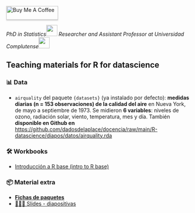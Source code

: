 <a href="https://www.buymeacoffee.com/dadosdelaplace" target="_blank"><img src="https://www.buymeacoffee.com/assets/img/custom_images/orange_img.png" alt="Buy Me A Coffee" style="height: 37px !important;width: 140px !important;box-shadow: 0px 3px 2px 0px rgba(190, 190, 190, 0.5) !important;-webkit-box-shadow: 0px 3px 2px 0px rgba(190, 190, 190, 0.5) !important;" ></a>
<p><em>PhD in Statistics<img src="https://media.giphy.com/media/fYSnHlufseco8Fh93Z/giphy.gif" width="30"> Researcher and Assistant Professor at Universidad Complutense<img src="https://media.giphy.com/media/WUlplcMpOCEmTGBtBW/giphy.gif" width="30"> 
</em></p>


<h2 align="left">Teaching materials for R for datascience</h2>

<h3 align="left">📊 Data</h3>

- `airquality` del paquete `{datasets}` (ya instalado por defecto): **medidas diarias (n = 153 observaciones) de la calidad del aire** en Nueva York, de mayo a septiembre de 1973. Se midieron **6 variables**: niveles de ozono, radiación solar, viento, temperatura, mes y día. También **disponible en Github en** <https://github.com/dadosdelaplace/docencia/raw/main/R-datascience/diapos/datos/airquality.rda>

<h3 align="left">🛠 Workbooks</h3>

- [Introducción a R base (intro to R base)](https://javieralvarezliebana.quarto.pub/introduccion-a-r-base/)

<h3 align="left">📦 Material extra</h3>

- [**Fichas de paquetes**](https://github.com/dadosdelaplace/docencia/raw/main/R-datascience/material/fichas%20paquetes.zip)
- [👨🏻‍🏫 Slides - diapositivas](https://javieralvarezliebana.es/docencia/R-datascience/diapos)

  
